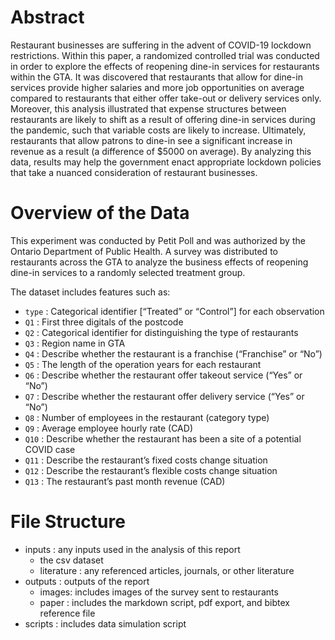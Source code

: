 # Abstract
Restaurant businesses are suffering in the advent of COVID-19 lockdown restrictions. Within this paper, a randomized controlled trial was conducted in order to explore the effects of reopening dine-in services for restaurants within the GTA. It was discovered that restaurants that allow for dine-in services provide higher salaries and more job opportunities on average compared to restaurants that either offer take-out or delivery services only. Moreover, this analysis illustrated that expense structures between restaurants are likely to shift as a result of offering dine-in services during the pandemic, such that variable costs are likely to increase. Ultimately, restaurants that allow patrons to dine-in see a significant increase in revenue as a result (a difference of $5000 on average). By analyzing this data, results may help the government enact appropriate lockdown policies that take a nuanced consideration of restaurant businesses.

# Overview of the Data
This experiment was conducted by Petit Poll and was authorized by the Ontario Department of Public Health. A survey was distributed to restaurants across the GTA to analyze the business effects of reopening dine-in services to a randomly selected treatment group. 

The dataset includes features such as:
* `type` : Categorical identifier [“Treated” or “Control”] for each observation 
* `Q1` : First three digitals of the postcode 
* `Q2` : Categorical identifier for distinguishing the type of restaurants 
* `Q3` : Region name in GTA
* `Q4` : Describe whether the restaurant is a franchise (“Franchise” or “No”)
* `Q5` : The length of the operation years for each restaurant 
* `Q6` : Describe whether the restaurant offer takeout service (“Yes” or “No”)
* `Q7` : Describe whether the restaurant offer delivery service (“Yes” or “No”)
* `Q8` : Number of employees in the restaurant (category type)
* `Q9` : Average employee hourly rate (CAD) 
* `Q10` : Describe whether the restaurant has been a site of a potential COVID case
* `Q11` : Describe the restaurant’s fixed costs change situation 
* `Q12` :  Describe the restaurant’s flexible costs change situation 
* `Q13` : The restaurant’s past month revenue (CAD)

# File Structure
* inputs : any inputs used in the analysis of this report
  * the csv dataset
  * literature : any referenced articles, journals, or other literature
* outputs : outputs of the report
  * images: includes images of the survey sent to restaurants
  * paper : includes the markdown script, pdf export, and bibtex reference file
* scripts : includes data simulation script
